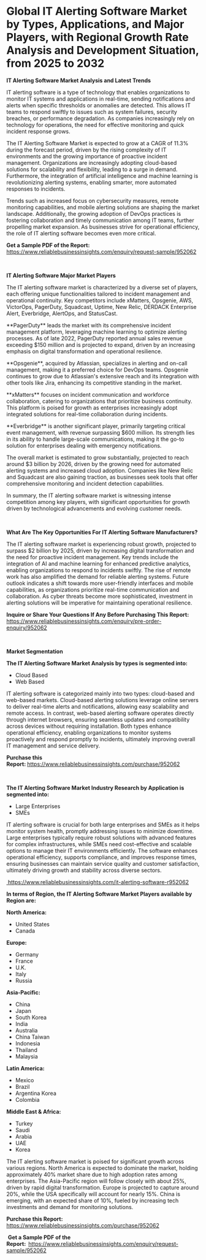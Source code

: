 <p><h1>Global IT Alerting Software Market by Types, Applications, and Major Players, with Regional Growth Rate Analysis and Development Situation, from 2025 to 2032</h1></p><p><strong>IT Alerting Software Market Analysis and Latest Trends</strong></p>
<p><p>IT alerting software is a type of technology that enables organizations to monitor IT systems and applications in real-time, sending notifications and alerts when specific thresholds or anomalies are detected. This allows IT teams to respond swiftly to issues such as system failures, security breaches, or performance degradation. As companies increasingly rely on technology for operations, the need for effective monitoring and quick incident response grows.</p><p>The IT Alerting Software Market is expected to grow at a CAGR of 11.3% during the forecast period, driven by the rising complexity of IT environments and the growing importance of proactive incident management. Organizations are increasingly adopting cloud-based solutions for scalability and flexibility, leading to a surge in demand. Furthermore, the integration of artificial intelligence and machine learning is revolutionizing alerting systems, enabling smarter, more automated responses to incidents. </p><p>Trends such as increased focus on cybersecurity measures, remote monitoring capabilities, and mobile alerting solutions are shaping the market landscape. Additionally, the growing adoption of DevOps practices is fostering collaboration and timely communication among IT teams, further propelling market expansion. As businesses strive for operational efficiency, the role of IT alerting software becomes even more critical.</p></p>
<p><strong>Get a Sample PDF of the Report:&nbsp;</strong> <a href="https://www.reliablebusinessinsights.com/enquiry/request-sample/952062?utm_campaign=3705&utm_medium=2&utm_source=Github&utm_content=ia&utm_term=17042025&utm_id=it-alerting-software">https://www.reliablebusinessinsights.com/enquiry/request-sample/952062</a></p>
<p>&nbsp;</p>
<p><strong>IT Alerting Software Major Market Players</strong></p>
<p><p>The IT alerting software market is characterized by a diverse set of players, each offering unique functionalities tailored to incident management and operational continuity. Key competitors include xMatters, Opsgenie, AWS, VictorOps, PagerDuty, Squadcast, Uptime, New Relic, DERDACK Enterprise Alert, Everbridge, AlertOps, and StatusCast.</p><p>**PagerDuty** leads the market with its comprehensive incident management platform, leveraging machine learning to optimize alerting processes. As of late 2022, PagerDuty reported annual sales revenue exceeding $150 million and is projected to expand, driven by an increasing emphasis on digital transformation and operational resilience.</p><p>**Opsgenie**, acquired by Atlassian, specializes in alerting and on-call management, making it a preferred choice for DevOps teams. Opsgenie continues to grow due to Atlassian's extensive reach and its integration with other tools like Jira, enhancing its competitive standing in the market.</p><p>**xMatters** focuses on incident communication and workforce collaboration, catering to organizations that prioritize business continuity. This platform is poised for growth as enterprises increasingly adopt integrated solutions for real-time collaboration during incidents.</p><p>**Everbridge** is another significant player, primarily targeting critical event management, with revenue surpassing $600 million. Its strength lies in its ability to handle large-scale communications, making it the go-to solution for enterprises dealing with emergency notifications.</p><p>The overall market is estimated to grow substantially, projected to reach around $3 billion by 2026, driven by the growing need for automated alerting systems and increased cloud adoption. Companies like New Relic and Squadcast are also gaining traction, as businesses seek tools that offer comprehensive monitoring and incident detection capabilities.</p><p>In summary, the IT alerting software market is witnessing intense competition among key players, with significant opportunities for growth driven by technological advancements and evolving customer needs.</p></p>
<p>&nbsp;</p>
<p><strong>What Are The Key Opportunities For IT Alerting Software Manufacturers?</strong></p>
<p><p>The IT alerting software market is experiencing robust growth, projected to surpass $2 billion by 2025, driven by increasing digital transformation and the need for proactive incident management. Key trends include the integration of AI and machine learning for enhanced predictive analytics, enabling organizations to respond to incidents swiftly. The rise of remote work has also amplified the demand for reliable alerting systems. Future outlook indicates a shift towards more user-friendly interfaces and mobile capabilities, as organizations prioritize real-time communication and collaboration. As cyber threats become more sophisticated, investment in alerting solutions will be imperative for maintaining operational resilience.</p></p>
<p><strong>Inquire or Share Your Questions If Any Before Purchasing This Report:</strong> <a href="https://www.reliablebusinessinsights.com/enquiry/pre-order-enquiry/952062?utm_campaign=3705&utm_medium=2&utm_source=Github&utm_content=ia&utm_term=17042025&utm_id=it-alerting-software">https://www.reliablebusinessinsights.com/enquiry/pre-order-enquiry/952062</a></p>
<p>&nbsp;</p>
<p><strong>Market Segmentation</strong></p>
<p><strong>The IT Alerting Software Market Analysis by types is segmented into:</strong></p>
<p><ul><li>Cloud Based</li><li>Web Based</li></ul></p>
<p><p>IT alerting software is categorized mainly into two types: cloud-based and web-based markets. Cloud-based alerting solutions leverage online servers to deliver real-time alerts and notifications, allowing easy scalability and remote access. In contrast, web-based alerting software operates directly through internet browsers, ensuring seamless updates and compatibility across devices without requiring installation. Both types enhance operational efficiency, enabling organizations to monitor systems proactively and respond promptly to incidents, ultimately improving overall IT management and service delivery.</p></p>
<p><strong>Purchase this Report:&nbsp;</strong><a href="https://www.reliablebusinessinsights.com/purchase/952062?utm_campaign=3705&utm_medium=2&utm_source=Github&utm_content=ia&utm_term=17042025&utm_id=it-alerting-software">https://www.reliablebusinessinsights.com/purchase/952062</a></p>
<p>&nbsp;</p>
<p><strong>The IT Alerting Software Market Industry Research by Application is segmented into:</strong></p>
<p><ul><li>Large Enterprises</li><li>SMEs</li></ul></p>
<p><p>IT alerting software is crucial for both large enterprises and SMEs as it helps monitor system health, promptly addressing issues to minimize downtime. Large enterprises typically require robust solutions with advanced features for complex infrastructures, while SMEs need cost-effective and scalable options to manage their IT environments efficiently. The software enhances operational efficiency, supports compliance, and improves response times, ensuring businesses can maintain service quality and customer satisfaction, ultimately driving growth and stability across diverse sectors.</p></p>
<p><a href="https://www.reliablebusinessinsights.com/it-alerting-software-r952062?utm_campaign=3705&utm_medium=2&utm_source=Github&utm_content=ia&utm_term=17042025&utm_id=it-alerting-software">&nbsp;https://www.reliablebusinessinsights.com/it-alerting-software-r952062</a></p>
<p><strong>In terms of Region, the IT Alerting Software Market Players available by Region are:</strong></p>
<p>
    <p> <strong> North America: </strong>
        <ul>
            <li>United States</li>
            <li>Canada</li>
        </ul>
        </p> 
    <p> <strong> Europe: </strong>
        <ul>
            <li>Germany</li>
            <li>France</li>
            <li>U.K.</li>
            <li>Italy</li>
            <li>Russia</li>
        </ul>
        </p> 
    <p> <strong> Asia-Pacific: </strong>
        <ul>
            <li>China</li>
            <li>Japan</li>
            <li>South Korea</li>
            <li>India</li>
            <li>Australia</li>
            <li>China Taiwan</li>
            <li>Indonesia</li>
            <li>Thailand</li>
            <li>Malaysia</li>
        </ul>
        </p> 
    <p> <strong> Latin America: </strong>
        <ul>
            <li>Mexico</li>
            <li>Brazil</li>
            <li>Argentina Korea</li>
            <li>Colombia</li>
        </ul>
        </p> 
    <p> <strong> Middle East & Africa: </strong>
        <ul>
            <li>Turkey</li>
            <li>Saudi</li>
            <li>Arabia</li>
            <li>UAE</li>
            <li>Korea</li>
        </ul>
    </p>
    </p>
<p><p>The IT alerting software market is poised for significant growth across various regions. North America is expected to dominate the market, holding approximately 40% market share due to high adoption rates among enterprises. The Asia-Pacific region will follow closely with about 25%, driven by rapid digital transformation. Europe is projected to capture around 20%, while the USA specifically will account for nearly 15%. China is emerging, with an expected share of 10%, fueled by increasing tech investments and demand for monitoring solutions.</p></p>
<p><strong>Purchase this Report: </strong><a href="https://www.reliablebusinessinsights.com/purchase/952062?utm_campaign=3705&utm_medium=2&utm_source=Github&utm_content=ia&utm_term=17042025&utm_id=it-alerting-software">https://www.reliablebusinessinsights.com/purchase/952062</a></p>
<p>&nbsp;<strong>Get a Sample PDF of the Report:&nbsp;&nbsp;</strong><a href="https://www.reliablebusinessinsights.com/enquiry/request-sample/952062?utm_campaign=3705&utm_medium=2&utm_source=Github&utm_content=ia&utm_term=17042025&utm_id=it-alerting-software">https://www.reliablebusinessinsights.com/enquiry/request-sample/952062</a></p>
<p><strong></strong></p>
<p><p></p><p></p><p></p></p>